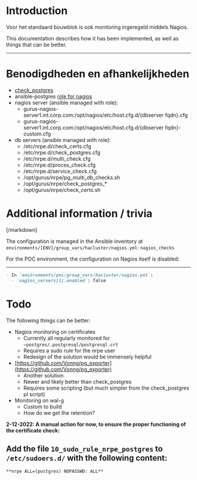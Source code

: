 # Introduction

Voor het standaard bouwblok is ook monitoring ingeregeld middels Nagios.

This documentation describes how it has been implemented, as well as things that can be better.

---

# Benodigdheden en afhankelijkheden

- [check_postgres](https://bucardo.org/check_postgres/)
- ansible-postgres [role for nagios](https://gitlab.int.corp.com/gurus-db-team/ansible-postgres/-/tree/dev/roles/nagios)
- nagios server (ansible managed with role):
  - gurus-nagios-server1.int.corp.com:/opt/nagios/etc/host.cfg.d/{dbserver fqdn}.cfg
  - gurus-nagios-server1.int.corp.com:/opt/nagios/etc/host.cfg.d/{dbserver fqdn}-custom.cfg
- db servers (ansible managed with role):
  - /etc/nrpe.d/check_certs.cfg
  - /etc/nrpe.d/check_postgres.cfg
  - /etc/nrpe.d/multi_check.cfg
  - /etc/nrpe.d/proces_check.cfg
  - /etc/nrpe.d/service_check.cfg
  - /opt/gurus/nrpe/pg_multi_db_checks.sh
  - /opt/gurus/nrpe/check_postgres_*
  - /opt/gurus/nrpe/check_certs.sh

# Additional information / trivia

[/markdown]

The configuration is managed in the Ansible inventory at `environments/[ENV]/group_vars/hacluster/nagios.yml`: `nagios_checks`

For the POC environment, the configuration on Nagios itself is disabled:

---

```markdown
- In `environments/poc/group_vars/hacluster/nagios.yml`:
  - `nagios_servers[1].enabled`: false
```

# Todo

The following things can be better:

- Nagios monitoring on certificates
  - Currently all regularly monitored for `~postgres/.postgresql/postgresql.crt`
  - Requires a sudo rule for the nrpe user
  - Redesign of the solution would be immensely helpful
- [https://github.com/Vonng/pg_exporter](https://github.com/Vonng/pg_exporter)
  - Another solution
  - Newer and likely better than check_postgres
  - Requires some scripting (but much simpler from the check_postgres pl script)
- Monitoring on wal-g
  - Custom to build
  - How do we get the retention?

**2-12-2022: A manual action for now, to ensure the proper functioning of the certificate check:**

**Add the file `10_sudo_rule_nrpe_postgres` to `/etc/sudoers.d/` with the following content:**
-

```markdown
**nrpe ALL=(postgres) NOPASSWD: ALL**
```

